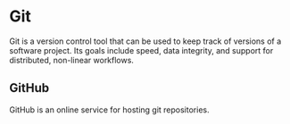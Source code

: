 # Git

Git is a version control tool that can be used to keep track of versions of a software project. Its goals include speed, data integrity, and support for distributed, non-linear workflows.

## GitHub

GitHub is an online service for hosting git repositories.
